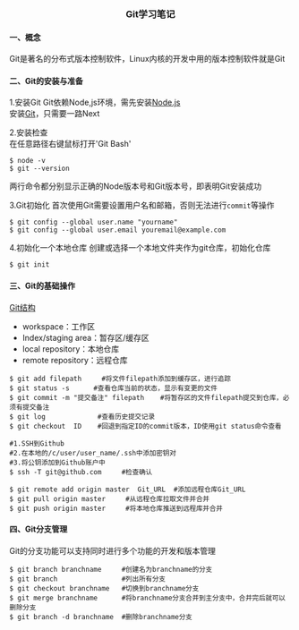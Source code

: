 ### <center>Git学习笔记</center>
#### 一、概念
Git是著名的分布式版本控制软件，Linux内核的开发中用的版本控制软件就是Git  
#### 二、Git的安装与准备
1.安装Git
Git依赖Node,js环境，需先安装[Node.js](https://nodejs.org/zh-cn/download/)  
安装[Git](https://git-scm.com/downloads)，只需要一路Next  

2.安装检查  
在任意路径右键鼠标打开'Git Bash'
```shell
$ node -v
$ git --version
```
两行命令都分别显示正确的Node版本号和Git版本号，即表明Git安装成功  

3.Git初始化
首次使用Git需要设置用户名和邮箱，否则无法进行`commit`等操作
```shell
$ git config --global user.name "yourname"
$ git config --global user.email youremail@example.com
```
4.初始化一个本地仓库
创建或选择一个本地文件夹作为git仓库，初始化仓库
```shell
$ git init
```
#### 三、Git的基础操作
[Git结构](./Images/git.jpg)

* workspace：工作区
* Index/staging area：暂存区/缓存区
* local repository：本地仓库
* remote repository：远程仓库


```shell
$ git add filepath     #将文件filepath添加到缓存区，进行追踪
$ git status -s      #查看仓库当前的状态，显示有变更的文件
$ git commit -m "提交备注" filepath    #将暂存区的文件filepath提交到仓库，必须有提交备注
$ git log             #查看历史提交记录
$ git checkout  ID    #回退到指定ID的commit版本，ID使用git status命令查看    

#1.SSH到Github
#2.在本地的/c/user/user_name/.ssh中添加密钥对
#3.将公钥添加到Github账户中
$ ssh -T git@github.com     #检查确认

$ git remote add origin master  Git_URL  #添加远程仓库Git_URL
$ git pull origin master     #从远程仓库拉取文件并合并
$ git push origin master     #将本地仓库推送到远程库并合并
```
#### 四、Git分支管理
Git的分支功能可以支持同时进行多个功能的开发和版本管理
```shell
$ git branch branchname     #创建名为branchname的分支
$ git branch                #列出所有分支
$ git checkout branchname   #切换到branchname分支
$ git merge branchname      #将branchname分支合并到主分支中，合并完后就可以删除分支
$ git branch -d branchname  #删除branchname分支
```
